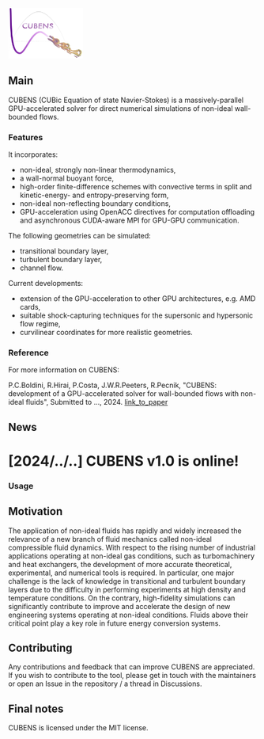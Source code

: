 <img src="./postproc/utils/CUBENS_logo.png" width="30%" height="30%">

## Main
CUBENS (CUBic Equation of state Navier-Stokes) is a massively-parallel GPU-accelerated solver for direct numerical simulations of non-ideal wall-bounded flows. 
### Features
It incorporates:
 - non-ideal, strongly non-linear thermodynamics,
 - a wall-normal buoyant force,
 - high-order finite-difference schemes with convective terms in split and kinetic-energy- and entropy-preserving form,
 - non-ideal non-reflecting boundary conditions,
 - GPU-acceleration using OpenACC directives for computation offloading and asynchronous CUDA-aware MPI for GPU-GPU communication.

The following geometries can be simulated:
 - transitional boundary layer,
 - turbulent boundary layer,
 - channel flow.

Current developments:
 - extension of the GPU-acceleration to other GPU architectures, e.g. AMD cards,
 - suitable shock-capturing techniques for the supersonic and hypersonic flow regime,
 - curvilinear coordinates for more realistic geometries.

### Reference 
For more information on CUBENS:

P.C.Boldini, R.Hirai, P.Costa, J.W.R.Peeters, R.Pecnik, "CUBENS: development of a GPU-accelerated solver for wall-bounded flows with non-ideal fluids", Submitted to ..., 2024. [link_to_paper](http://example.com)


## News
# **[2024/../..]** CUBENS v1.0 is online!

### Usage



## Motivation
The application of non-ideal fluids has rapidly and widely increased the relevance of a new branch of fluid mechanics called non-ideal compressible fluid dynamics. With respect to the rising number of industrial applications operating at non-ideal gas conditions, such as turbomachinery and heat exchangers, the development of more accurate theoretical, experimental, and numerical tools is required. In particular, one major challenge is the lack of knowledge in transitional and turbulent boundary layers due to the difficulty in performing experiments at high density and temperature conditions. On the contrary, high-fidelity simulations can significantly contribute to improve and accelerate the design of new engineering systems operating at non-ideal conditions. Fluids above their critical point play a key role in future energy conversion systems.

## Contributing

Any contributions and feedback that can improve CUBENS are appreciated. If you wish to contribute to the tool, please get in touch with the maintainers or open an Issue in the repository / a thread in Discussions.

## Final notes 

CUBENS is licensed under the MIT license.

